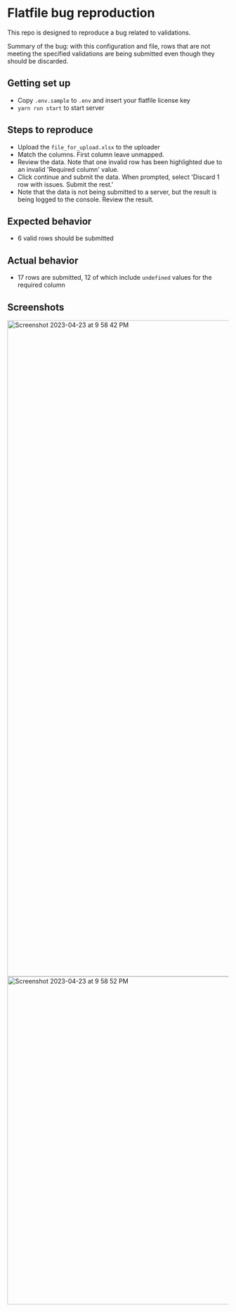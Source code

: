 # Flatfile bug reproduction

This repo is designed to reproduce a bug related to validations.

Summary of the bug: with this configuration and file, rows that are not meeting the specified validations are being submitted even though they should be discarded.

## Getting set up
- Copy `.env.sample` to `.env` and insert your flatfile license key
- `yarn run start` to start server


## Steps to reproduce
- Upload the `file_for_upload.xlsx` to the uploader
- Match the columns. First column leave unmapped.
- Review the data. Note that one invalid row has been highlighted due to an invalid 'Required column' value.
- Click continue and submit the data. When prompted, select 'Discard 1 row with issues. Submit the rest.'
- Note that the data is not being submitted to a server, but the result is being logged to the console. Review the result.

## Expected behavior
- 6 valid rows should be submitted

## Actual behavior
- 17 rows are submitted, 12 of which include `undefined` values for the required column

## Screenshots

<img width="1490" alt="Screenshot 2023-04-23 at 9 58 42 PM" src="https://user-images.githubusercontent.com/10377354/233882478-1a787f84-bcaa-4134-a0dc-893a7255e460.png">

<img width="745" alt="Screenshot 2023-04-23 at 9 58 52 PM" src="https://user-images.githubusercontent.com/10377354/233882496-40851592-70c9-498f-85e4-c545fb660759.png">
